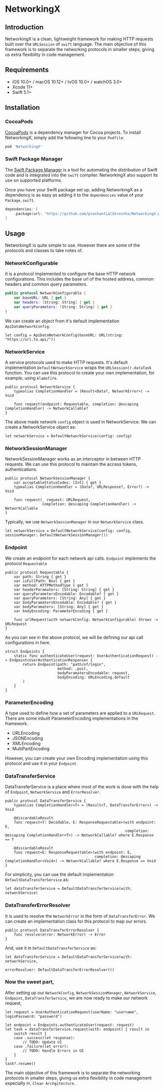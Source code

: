 # NetworkingX


## Introduction

NetworkingX is a clean, lightweight framework for making HTTP requests built over the `URLSession` of `swift` language. The main objective of this framework is to separate the networking protocols in smaller steps, giving us extra flexibility in code management.


## Requirements

- iOS 10.0+ / macOS 10.12+ / tvOS 10.0+ / watchOS 3.0+
- Xcode 11+
- Swift 5.1+


## Installation

### CocoaPods

[CocoaPods](https://cocoapods.org) is a dependency manager for Cocoa projects. To install NetworkingX, simply add the following line to your `Podfile`:

```ruby
pod 'NetworkingX'
```

### Swift Package Manager

The [Swift Package Manager](https://swift.org/package-manager/) is a tool for automating the distribution of Swift code and is integrated into the `swift` compiler. NetworkingX also support its use on supported platforms.

Once you have your Swift package set up, adding NetworkingX as a dependency is as easy as adding it to the `dependencies` value of your `Package.swift`.

```swift
dependencies: [
    .package(url: "https://github.com/prashantLalShrestha/NetworkingX.git", .upToNextMajor(from: "1.3.0"))
]
```


## Usage

NetworkingX is  quite simple to use. However there are some of the protocols and classes to take notes of. 


### NetworkConfigurable

It is a protocol implemented to configure the base HTTP network configurations. This includes the base url of the hosted address, common headers and common query parameters.

```swift
public protocol NetworkConfigurable {
    var baseURL: URL { get }
    var headers: [String: String] { get }
    var queryParameters: [String: String] { get }
}
```

We can create an object from it's default implementation `ApiDataNetworkConfig`.
```
let config = ApiDataNetworkConfig(baseURL: URL(string: "https://url.to.api/"))
```

### NetworkService

A service protocols used to make HTTP requests. It's default implementation `DefaultNetworkService` wraps the `URLSession().dataTask` function. You can use this protocol to create your own implementation, for example, using `Alamofire`.

```
public protocol NetworkService {
    typealias CompletionHandler = (Result<Data?, NetworkError>) -> Void
    
    func request(endpoint: Requestable, completion: @escaping CompletionHandler) -> NetworkCallable?
}
```

The above made network `config` object is used in NetworkService. We can create a NetworkService object as:
```
let networkService = DefaultNetworkService(config: config)
```


### NetworkSessionManager
NetworkSessionManager works as an interceptor in between HTTP requests. We can use this protocol to maintain the access tokens, authentications.
```
public protocol NetworkSessionManager {
    var acceptableStatusCodes: [Int] { get }
    typealias CompletionHandler = (Data?, URLResponse?, Error?) -> Void
    
    func request(_ request: URLRequest,
                 completion: @escaping CompletionHandler) -> NetworkCallable
}
```

Typically, we use `NetworkSessionManager` in our `NetworkService` class.
```
let networkService = DefaultNetworkService(config: config, sessionManager: DefaultNetworkSessionManager())
```

### Endpoint
We create an endpoint for each network api calls. `Endpoint` implements the protocol `Requestable` 
```
public protocol Requestable {
    var path: String { get }
    var isFullPath: Bool { get }
    var method: HTTPMethodType { get }
    var headerParamaters: [String: String] { get }
    var queryParametersEncodable: Encodable? { get }
    var queryParameters: [String: Any] { get }
    var bodyParamatersEncodable: Encodable? { get }
    var bodyParamaters: [String: Any] { get }
    var bodyEncoding: ParameterEncoding { get }

    func urlRequest(with networkConfig: NetworkConfigurable) throws -> URLRequest
}
```

As you can see in the above protocol, we will be defining our api call configurations in here. 
```
struct Endpoints {
    static func authenticateUser(request: UserAuthenticationRequest) -> Endpoint<UserAuthenticationResponse> {
        return Endpoint(path: "path/of/login",
                        method: .post,
                        bodyParamatersEncodable: request,
                        bodyEncoding: URLEncoding.default
        )
    }
}

```


### ParameterEncoding
A type used to define how a set of parameters are applied to a `URLRequest`. There are some inbuilt ParameterEncoding implementations in the framework.
 - URLEncoding
 - JSONEncoding
 - XMLEncoding
 - MultiPartEncoding
 
However, you can create your own Encoding implementation using this protocol and use it in your `Endpoint`.


### DataTransferService
DataTransferService is a place where most of the work is done with the help of `Endpoint`, `NetworkService` and `ErrorResolver`.
```
public protocol DataTransferService {
    typealias CompletionHandler<T> = (Result<T, DataTransferError>) -> Void
    
    @discardableResult
    func request<T: Decodable, E: ResponseRequestable>(with endpoint: E,
                                                       completion: @escaping CompletionHandler<T>) -> NetworkCallable? where E.Response == T
                                                       
    @discardableResult
    func request<E: ResponseRequestable>(with endpoint: E,
                                         completion: @escaping CompletionHandler<Void>) -> NetworkCallable? where E.Response == Void
}
```

For simplicity, you can use the default implementation `DefaultDataTransferService` as:
```
let dataTransferService = DefaultDataTransferService(with: networkService)
```


### DataTransferErrorResolver
It is used to resolve the `NetworkError` in the form of `DataTransferError`. We can create an implementation class for this protocol to map our errors.
```
public protocol DataTransferErrorResolver {
    func resolve(error: NetworkError) -> Error
}
```

And, use it in `DefaultDataTransferService` as:
```
let dataTransferService = DefaultDataTransferService(with: networkService,
                                                             errorResolver: DefaultDataTransferErrorResolver())
```

### Now the sweet part,
After setting up our `NetworkConfig`, `NetworkSessionManager`, `NetworkService`, `Endpoint`, `DataTransferService`, we are now ready to make our network request,
```
let request = UserAuthenticationRequest(userName: "username", loginPassword: "password")

let endpoint = Endpoints.authenticateUser(request: request)
let task = dataTransferService.request(with: endpoint) { result in
    switch result {
    case .success(let response):
        // TODO: Update UI 
    case .failure(let error):
        // TODO: Handle Errors in UI
    }
}
task?.resume()

```

The main objective of this framework is to separate the networking protocols in smaller steps, giving us extra flexibility in code management expecially in, `Clean Archgitecture`.


